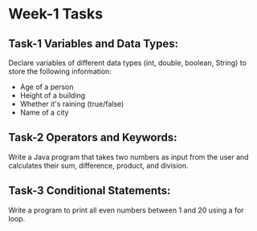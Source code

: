 # Week-1 Tasks

## Task-1 Variables and Data Types:

Declare variables of different data types (int, double, boolean, String) to store the following information:

- Age of a person
- Height of a building
- Whether it's raining (true/false)
- Name of a city

## Task-2 Operators and Keywords:

Write a Java program that takes two numbers as input from the user and calculates their sum, difference, product, and division.

## Task-3 Conditional Statements:

Write a program to print all even numbers between 1 and 20 using a for loop.